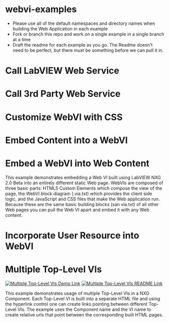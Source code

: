 # webvi-examples
- Please use all of the default namespaces and directory names when building the Web Application in each example
- Fork or branch this repo and work on a single example in a single branch at a time
- Draft the readme for each example as you go. The Readme doesn't need to be perfect, but there must be something before we can pull it in.


# Call LabVIEW Web Service

# Call 3rd Party Web Service

# Customize WebVI with CSS

# Embed Content into a WebVI

# Embed a WebVI into Web Content
This example demonstrates embedding a Web VI built using LabVIEW NXG 2.0 Beta into an entirely different static Web page. WebVIs are composed of three basic parts: HTML5 Custom Elements which compose the view of the page, the WebVI block diagram (.via.txt) which provides the client side logic, and the JavaScript and CSS files that make the Web application run. Because these are the same basic building blocks (san via.txt) of all other Web pages you can pull the Web VI apart and embed it with any Web content.

# Incorporate User Resource into WebVI

# Multiple Top-Level VIs
[![Multiple Top-Level VIs Demo Link](https://img.shields.io/badge/Details-Demo_Link-green.svg)](https://ni.github.io/webvi-examples/MultipleTopLevelVIs/Builds/Web%20Server/Configuration1/MultipleTopLevelVIs/Main.html)
[![Multiple Top-Level VIs README Link](https://img.shields.io/badge/Details-README_Link-orange.svg)](https://ni.github.io/webvi-examples/MultipleTopLevelVIs/)

This example demonstrates usage of multiple Top-Level VIs in a NXG Component. Each Top-Level VI is built into a separate HTML file and using the hyperlink control one can create links pointing between different Top-Level VIs. The example uses the Component name and the VI name to create relative urls that point between the corresponding built HTML pages.
